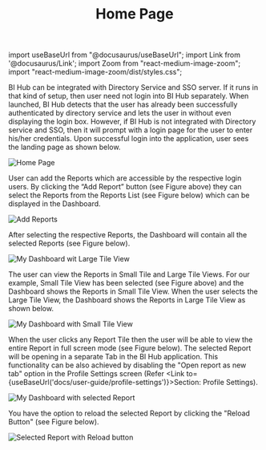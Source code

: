 ﻿---
id: home-page
title: Home Page 
sidebar_label: Home Page 
---

import useBaseUrl from "@docusaurus/useBaseUrl"; 
import Link from '@docusaurus/Link'; 
import Zoom from "react-medium-image-zoom"; 
import "react-medium-image-zoom/dist/styles.css";

BI Hub can be integrated with Directory Service and SSO server. If it runs in that kind of setup, then user need not login into BI Hub separately. When launched, BI Hub detects that the user has already been successfully authenticated by directory service and lets the user in without even displaying the login box. However, if BI Hub is not integrated with Directory service and SSO, then it will prompt with a login page for the user to enter his/her credentials. Upon successful login into the application, user sees the landing page as shown below.

  <div style={{textAlign: 'center'}}>
    <Zoom>
      <img alt="Home Page" src={useBaseUrl('doc-images/user-guide/home1_.png')}/>
    </Zoom>
  </div>

User can add the Reports which are accessible by the respective login users. By clicking the “Add Report” button (see Figure above) they can select the Reports from the Reports List (see Figure below) which can be displayed in the Dashboard.

  <div style={{textAlign: 'center'}}>
    <Zoom>
      <img alt="Add Reports" src={useBaseUrl('doc-images/user-guide/home2_.png')}/>
    </Zoom>
  </div>

After selecting the respective Reports, the Dashboard will contain all the selected Reports (see Figure below).

  <div style={{textAlign: 'center'}}>
    <Zoom>
      <img alt="My Dashboard wit Large Tile View" src={useBaseUrl('doc-images/user-guide/home3_.png')}/>
    </Zoom>
  </div>

The user can view the Reports in Small Tile and Large Tile Views. For our example, Small Tile View has been selected (see Figure above) and the Dashboard shows the Reports in Small Tile View. When the user selects the Large Tile View, the Dashboard shows the Reports in Large Tile View as shown below.

  <div style={{textAlign: 'center'}}>
    <Zoom>
      <img alt="My Dashboard with Small Tile View" src={useBaseUrl('doc-images/user-guide/home4_.png')}/>
    </Zoom>
  </div>

When the user clicks any Report Tile then the user will be able to view the entire Report in full screen mode (see Figure below). The selected Report will be opening in a separate Tab in the BI Hub application. This functionality can be also achieved by disabling the "Open report as new tab" option in the Profile Settings screen (Refer <Link to={useBaseUrl('docs/user-guide/profile-settings')}>Section: Profile Settings</Link>).

  <div style={{textAlign: 'center'}}>
    <Zoom>
      <img alt="My Dashboard with selected Report" src={useBaseUrl('doc-images/user-guide/home5_.png')}/>
    </Zoom>
  </div>

You have the option to reload the selected Report by clicking the "Reload Button" (see Figure below).

  <div style={{textAlign: 'center'}}>
    <Zoom>
      <img alt="Selected Report with Reload button" src={useBaseUrl('doc-images/user-guide/reload.png')}/>
    </Zoom>
  </div>